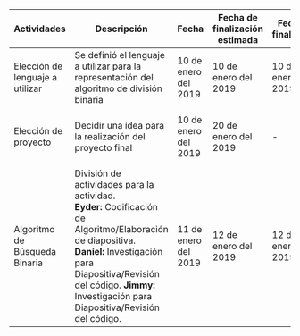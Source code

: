 | Actividades                     | Descripción                                                                                                                                                                                                                                         | Fecha                | Fecha de finalización estimada   | Fecha de finalización | Notas                                                                                                          |
|---------------------------------|-----------------------------------------------------------------------------------------------------------------------------------------------------------------------------------------------------------------------------------------------------|----------------------|----------------------------------|-----------------------|----------------------------------------------------------------------------------------------------------------|
| Elección de lenguaje a utilizar | Se definió el lenguaje a utilizar para la representación del algoritmo de división binaria                                                                                                                                                          | 10 de enero del 2019 | 10 de enero del 2019             | 10 de enero del 2019  | Se eligió Javascript                                                                                           |
| Elección de proyecto            | Decidir una idea para la realización del proyecto final                                                                                                                                                                                             | 10 de enero del 2019 | 20 de enero del 2019             | -                     | Se considero un editor fotográfico de Mock-ups                                                                 |
| Algoritmo de Búsqueda Binaria   | División de actividades para la actividad. <br>**Eyder:** Codificación de Algoritmo/Elaboración de diapositiva. <br> **Daniel:** Investigación para Diapositiva/Revisión del código. **Jimmy:** Investigación para Diapositiva/Revisión del código. | 11 de enero del 2019 | 12 de enero del 2019             | 12 de enero del 2019  | Se realizó una investigación de cada aspecto de la presentación y término de la presentación                   |
